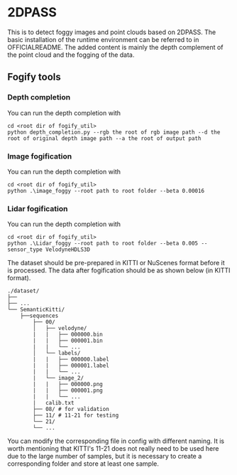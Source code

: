 # 2DPASS

This is to detect foggy images and point clouds based on 2DPASS. The basic installation of the runtime environment can be referred to in OFFICIALREADME. The added content is mainly the depth complement of the point cloud and the fogging of the data.


## Fogify tools


### Depth completion
You can run the depth completion with
```shell script
cd <root dir of fogify_util>
python depth_completion.py --rgb the root of rgb image path --d the root of original depth image path --a the root of output path
```

### Image fogification
You can run the depth completion with
```shell script
cd <root dir of fogify_util>
python .\image_foggy --root path to root folder --beta 0.00016 
```

### Lidar fogification
You can run the depth completion with
```shell script
cd <root dir of fogify_util>
python .\Lidar_foggy --root path to root folder --beta 0.005 --sensor_type VelodyneHDLS3D
```
The dataset should be pre-prepared in KITTI or NuScenes format before it is processed. The data after fogification should be as shown below (in KITTI format).
```
./dataset/
├── 
├── ...
└── SemanticKitti/
    ├──sequences
        ├── 00/           
        │   ├── velodyne/	
        |   |	├── 000000.bin
        |   |	├── 000001.bin
        |   |	└── ...
        │   └── labels/ 
        |   |   ├── 000000.label
        |   |   ├── 000001.label
        |   |   └── ...
        |   └── image_2/ 
        |   |   ├── 000000.png
        |   |   ├── 000001.png
        |   |   └── ...
        |   calib.txt
        ├── 08/ # for validation
        ├── 11/ # 11-21 for testing
        └── 21/
	    └── ...
```
You can modify the corresponding file in config with different naming. It is worth mentioning that KITTI's 11-21 does not really need to be used here due to the large number of samples, but it is necessary to create a corresponding folder and store at least one sample.
